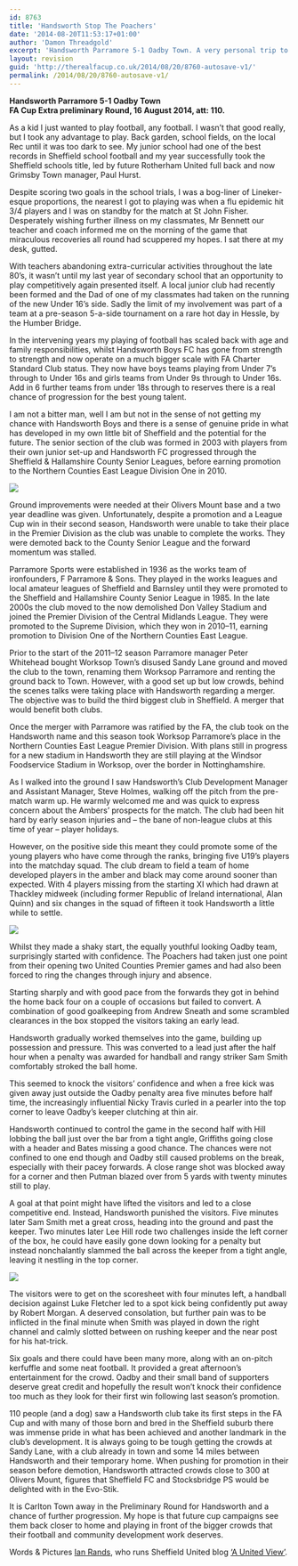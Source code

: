 ```yaml
---
id: 8763
title: 'Handsworth Stop The Poachers'
date: '2014-08-20T11:53:17+01:00'
author: 'Damon Threadgold'
excerpt: 'Handsworth Parramore 5-1 Oadby Town. A very personal trip to Handsworth for one Sheffield United fan. By Ian Rands.'
layout: revision
guid: 'http://therealfacup.co.uk/2014/08/20/8760-autosave-v1/'
permalink: /2014/08/20/8760-autosave-v1/
---
```


**Handsworth Parramore 5-1 Oadby Town  
FA Cup Extra preliminary Round, 16 August 2014, att: 110.**

As a kid I just wanted to play football, any football. I wasn’t that good really, but I took any advantage to play. Back garden, school fields, on the local Rec until it was too dark to see. My junior school had one of the best records in Sheffield school football and my year successfully took the Sheffield schools title, led by future Rotherham United full back and now Grimsby Town manager, Paul Hurst.

Despite scoring two goals in the school trials, I was a bog-liner of Lineker-esque proportions, the nearest I got to playing was when a flu epidemic hit 3/4 players and I was on standby for the match at St John Fisher. Desperately wishing further illness on my classmates, Mr Bennett our teacher and coach informed me on the morning of the game that miraculous recoveries all round had scuppered my hopes. I sat there at my desk, gutted.

With teachers abandoning extra-curricular activities throughout the late 80’s, it wasn’t until my last year of secondary school that an opportunity to play competitively again presented itself. A local junior club had recently been formed and the Dad of one of my classmates had taken on the running of the new Under 16’s side. Sadly the limit of my involvement was part of a team at a pre-season 5-a-side tournament on a rare hot day in Hessle, by the Humber Bridge.

In the intervening years my playing of football has scaled back with age and family responsibilities, whilst Handsworth Boys FC has gone from strength to strength and now operate on a much bigger scale with FA Charter Standard Club status. They now have boys teams playing from Under 7’s through to Under 16s and girls teams from Under 9s through to Under 16s. Add in 6 further teams from under 18s through to reserves there is a real chance of progression for the best young talent.

I am not a bitter man, well I am but not in the sense of not getting my chance with Handsworth Boys and there is a sense of genuine pride in what has developed in my own little bit of Sheffield and the potential for the future. The senior section of the club was formed in 2003 with players from their own junior set-up and Handsworth FC progressed through the Sheffield &amp; Hallamshire County Senior Leagues, before earning promotion to the Northern Counties East League Division One in 2010.

![](https://lh4.googleusercontent.com/-umKWm3LD8mQ/U_R52BD_rcI/AAAAAAAAElw/JSTLU4V-A6E/s912/20140816_145009_1.jpg)

Ground improvements were needed at their Olivers Mount base and a two year deadline was given. Unfortunately, despite a promotion and a League Cup win in their second season, Handsworth were unable to take their place in the Premier Division as the club was unable to complete the works. They were demoted back to the County Senior League and the forward momentum was stalled.

Parramore Sports were established in 1936 as the works team of ironfounders, F Parramore &amp; Sons. They played in the works leagues and local amateur leagues of Sheffield and Barnsley until they were promoted to the Sheffield and Hallamshire County Senior League in 1985. In the late 2000s the club moved to the now demolished Don Valley Stadium and joined the Premier Division of the Central Midlands League. They were promoted to the Supreme Division, which they won in 2010–11, earning promotion to Division One of the Northern Counties East League.

Prior to the start of the 2011–12 season Parramore manager Peter Whitehead bought Worksop Town’s disused Sandy Lane ground and moved the club to the town, renaming them Worksop Parramore and renting the ground back to Town. However, with a good set up but low crowds, behind the scenes talks were taking place with Handsworth regarding a merger. The objective was to build the third biggest club in Sheffield. A merger that would benefit both clubs.

Once the merger with Parramore was ratified by the FA, the club took on the Handsworth name and this season took Worksop Parramore’s place in the Northern Counties East League Premier Division. With plans still in progress for a new stadium in Handsworth they are still playing at the Windsor Foodservice Stadium in Worksop, over the border in Nottinghamshire.

As I walked into the ground I saw Handsworth’s Club Development Manager and Assistant Manager, Steve Holmes, walking off the pitch from the pre-match warm up. He warmly welcomed me and was quick to express concern about the Ambers’ prospects for the match. The club had been hit hard by early season injuries and – the bane of non-league clubs at this time of year – player holidays.

However, on the positive side this meant they could promote some of the young players who have come through the ranks, bringing five U19’s players into the matchday squad. The club dream to field a team of home developed players in the amber and black may come around sooner than expected. With 4 players missing from the starting XI which had drawn at Thackley midweek (including former Republic of Ireland international, Alan Quinn) and six changes in the squad of fifteen it took Handsworth a little while to settle.

![](https://lh5.googleusercontent.com/-9HBCkwDHmbk/U_R52Cd8-AI/AAAAAAAAEl0/QuY9ab8xnl0/s720/20140816_145552_1.jpg)

Whilst they made a shaky start, the equally youthful looking Oadby team, surprisingly started with confidence. The Poachers had taken just one point from their opening two United Counties Premier games and had also been forced to ring the changes through injury and absence.

Starting sharply and with good pace from the forwards they got in behind the home back four on a couple of occasions but failed to convert. A combination of good goalkeeping from Andrew Sneath and some scrambled clearances in the box stopped the visitors taking an early lead.

Handsworth gradually worked themselves into the game, building up possession and pressure. This was converted to a lead just after the half hour when a penalty was awarded for handball and rangy striker Sam Smith comfortably stroked the ball home.

This seemed to knock the visitors’ confidence and when a free kick was given away just outside the Oadby penalty area five minutes before half time, the increasingly influential Nicky Travis curled in a pearler into the top corner to leave Oadby’s keeper clutching at thin air.

Handsworth continued to control the game in the second half with Hill lobbing the ball just over the bar from a tight angle, Griffiths going close with a header and Bates missing a good chance. The chances were not confined to one end though and Oadby still caused problems on the break, especially with their pacey forwards. A close range shot was blocked away for a corner and then Putman blazed over from 5 yards with twenty minutes still to play.

A goal at that point might have lifted the visitors and led to a close competitive end. Instead, Handsworth punished the visitors. Five minutes later Sam Smith met a great cross, heading into the ground and past the keeper. Two minutes later Lee Hill rode two challenges inside the left corner of the box, he could have easily gone down looking for a penalty but instead nonchalantly slammed the ball across the keeper from a tight angle, leaving it nestling in the top corner.

![](https://lh5.googleusercontent.com/-IZU5ySn5oR4/U_R53uQG-tI/AAAAAAAAEmA/10YfXKzOjHQ/s512/20140816_154216_1_bestshot_1.jpg)

The visitors were to get on the scoresheet with four minutes left, a handball decision against Luke Fletcher led to a spot kick being confidently put away by Robert Morgan. A deserved consolation, but further pain was to be inflicted in the final minute when Smith was played in down the right channel and calmly slotted between on rushing keeper and the near post for his hat-trick.

Six goals and there could have been many more, along with an on-pitch kerfuffle and some neat football. It provided a great afternoon’s entertainment for the crowd. Oadby and their small band of supporters deserve great credit and hopefully the result won’t knock their confidence too much as they look for their first win following last season’s promotion.

110 people (and a dog) saw a Handsworth club take its first steps in the FA Cup and with many of those born and bred in the Sheffield suburb there was immense pride in what has been achieved and another landmark in the club’s development. It is always going to be tough getting the crowds at Sandy Lane, with a club already in town and some 14 miles between Handsworth and their temporary home. When pushing for promotion in their season before demotion, Handsworth attracted crowds close to 300 at Olivers Mount, figures that Sheffield FC and Stocksbridge PS would be delighted with in the Evo-Stik.

It is CarIton Town away in the Preliminary Round for Handsworth and a chance of further progression. My hope is that future cup campaigns see them back closer to home and playing in front of the bigger crowds that their football and community development work deserves.

Words &amp; Pictures [Ian Rands](https://twitter.com/unitedite), who runs Sheffield United blog [‘A United View’](http://aunitedview.blogspot.co.uk/).